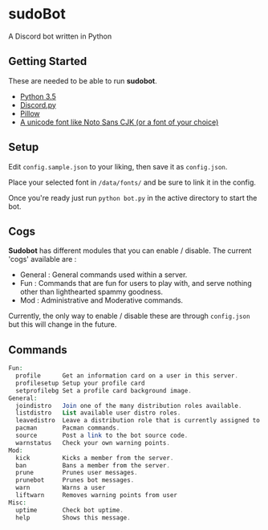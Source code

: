 # sudoBot
A Discord bot written in Python

## Getting Started

These are needed to be able to run **sudobot**.

- [Python 3.5](https://www.python.org/)
- [Discord.py](https://github.com/Rapptz/discord.py)
- [Pillow](https://github.com/python-pillow/Pillow)
- [A unicode font like Noto Sans CJK (or a font of your choice)](https://www.google.com/get/noto/help/cjk/)

## Setup

Edit `config.sample.json` to your liking, then save it as `config.json`.

Place your selected font in `/data/fonts/` and be sure to link it in the config.

Once you're ready just run `python bot.py` in the active directory to start the bot.

## Cogs

**Sudobot** has different modules that you can enable / disable. The current 'cogs' available are : 

- General : General commands used within a server. 
- Fun : Commands that are fun for users to play with, and serve nothing other than lighthearted spammy goodness.
- Mod : Administrative and Moderative commands.

Currently, the only way to enable / disable these are through `config.json` but this will change in the future.

## Commands
```php
Fun:
  profile      Get an information card on a user in this server.
  profilesetup Setup your profile card
  setprofilebg Set a profile card background image.
General:
  joindistro   Join one of the many distribution roles available.
  listdistro   List available user distro roles.
  leavedistro  Leave a distribution role that is currently assigned to you.
  pacman       Pacman commands.
  source       Post a link to the bot source code.
  warnstatus   Check your own warning points.
Mod:
  kick         Kicks a member from the server.
  ban          Bans a member from the server.
  prune        Prunes user messages.
  prunebot     Prunes bot messages.
  warn         Warns a user
  liftwarn     Removes warning points from user
Misc:
  uptime       Check bot uptime.
  help         Shows this message.
```
